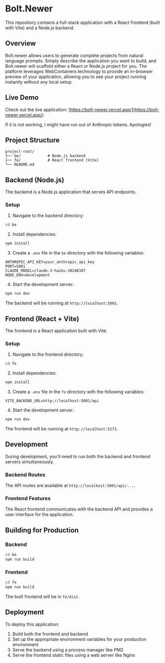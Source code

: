 # Bolt.Newer

This repository contains a full-stack application with a React frontend (built with Vite) and a Node.js backend.

## Overview

Bolt.newer allows users to generate complete projects from natural language prompts. Simply describe the application you want to build, and Bolt.newer will scaffold either a React or Node.js project for you. The platform leverages WebContainers technology to provide an in-browser preview of your application, allowing you to see your project running instantly without any local setup.

## Live Demo

Check out the live application: [https://bolt-newer.vercel.app/](https://bolt-newer.vercel.app/)

If it is not working, I might have run out of Anthropic tokens. Apologies!

## Project Structure

```
project-root/
├── be/            # Node.js backend
├── fe/            # React frontend (Vite)
└── README.md
```

## Backend (Node.js)

The backend is a Node.js application that serves API endpoints.

### Setup

1. Navigate to the backend directory:

```bash
cd be
```

2. Install dependencies:

```bash
npm install
```

3. Create a `.env` file in the `be` directory with the following variables:

```
ANTHROPIC_API_KEY=your_anthropic_api_key
PORT=5001
CLAUDE_MODEL=claude-3-haiku-20240307
NODE_ENV=development
```

4. Start the development server:

```bash
npm run dev
```

The backend will be running at `http://localhost:5001`.

## Frontend (React + Vite)

The frontend is a React application built with Vite.

### Setup

1. Navigate to the frontend directory:

```bash
cd fe
```

2. Install dependencies:

```bash
npm install
```

3. Create a `.env` file in the `fe` directory with the following variables:

```
VITE_BACKEND_URL=http://localhost:5001/api
```

4. Start the development server:

```bash
npm run dev
```

The frontend will be running at `http://localhost:5173`.

## Development

During development, you'll need to run both the backend and frontend servers simultaneously.

### Backend Routes

The API routes are available at `http://localhost:5001/api/...`.

### Frontend Features

The React frontend communicates with the backend API and provides a user interface for the application.

## Building for Production

### Backend

```bash
cd be
npm run build
```

### Frontend

```bash
cd fe
npm run build
```

The built frontend will be in `fe/dist`.

## Deployment

To deploy this application:

1. Build both the frontend and backend
2. Set up the appropriate environment variables for your production environment
3. Serve the backend using a process manager like PM2
4. Serve the frontend static files using a web server like Nginx
